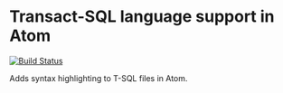 # Transact-SQL language support in Atom
[![Build Status](https://travis-ci.org/kinnell/atom-language-transact-sql.svg?branch=master)](https://travis-ci.org/kinnell/atom-language-transact-sql)

Adds syntax highlighting to T-SQL files in Atom.
